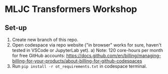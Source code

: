 # MLJC Transformers Workshop

## Set-up

1) Create new branch of this repo.
2) Open codespace via repo website ("in browser" works for sure, haven't tested in VSCode or JupyterLab yet).
   a) Note: 120 core-hours per month for free GitHub accounts: https://docs.github.com/en/billing/managing-billing-for-your-products/about-billing-for-github-codespaces
3) Run `pip install -r ot_requirements.txt` in codespace terminal.
